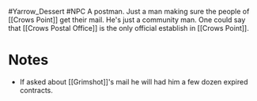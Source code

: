 #Yarrow_Dessert #NPC 
A postman. Just a man making sure the people of [[Crows Point]] get their mail. He's just a community man. One could say that [[Crows Postal Office]] is the only official establish in [[Crows Point]].
# Notes
- If asked about [[Grimshot]]'s mail he will had him a few dozen expired contracts.